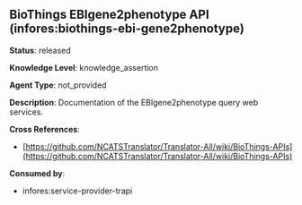 [//]: # (DO NOT MANUALLY EDIT THIS FILE. IT IS GENERATED FROM A TEMPLATE.)

## BioThings EBIgene2phenotype API (infores:biothings-ebi-gene2phenotype)

**Status**: released
  
**Knowledge Level**: knowledge_assertion
  
**Agent Type**: not_provided

**Description**: Documentation of the EBIgene2phenotype query web services.

**Cross References**:

- [https://github.com/NCATSTranslator/Translator-All/wiki/BioThings-APIs](https://github.com/NCATSTranslator/Translator-All/wiki/BioThings-APIs)


**Consumed by**:

- infores:service-provider-trapi